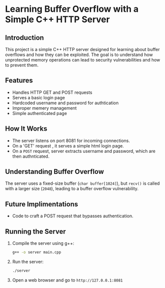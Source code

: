 # Learning Buffer Overflow with a Simple C++ HTTP Server

## Introduction

This project is a simple C++ HTTP server designed for learning about buffer overflows and how they can be exploited. The goal is to understand how unprotected memory operations can lead to security vulnerabilities and how to prevent them.

## Features

- Handles HTTP GET and POST requests
- Serves a basic login page
- Hardcoded username and password for authtication
- Improper memery management 
- Simple authenticated page

## How It Works

- The server listens on port 8081 for incoming connections.
- On a 'GET' request , it serves a simple html login page.
- On a `POST` request, server extracts username and password, which are then authnticated.

## Understanding Buffer Overflow

The server uses a fixed-size buffer (`char buffer[1024]`), but `recv()` is called with a larger size (`2048`), leading to a  buffer overflow vulnerability.

## Future Implimentations

- Code to craft a POST request that bypasses authentication.

## Running the Server

1. Compile the server using g++:
   ```sh
   g++ -o server main.cpp
   ```
2. Run the server:
   ```sh
   ./server
   ```
3. Open a web browser and go to `http://127.0.0.1:8081`

##

